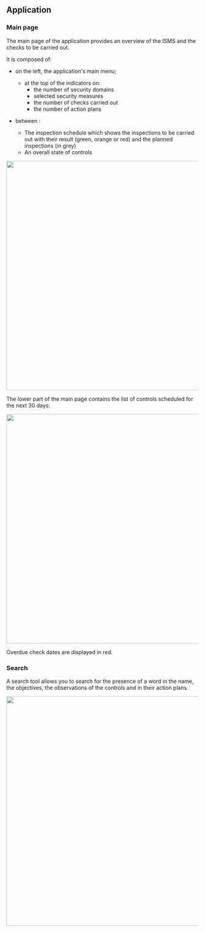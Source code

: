 ## Application

### Main page

The main page of the application provides an overview of the ISMS and the checks to be carried out.

It is composed of:

* on the left, the application's main menu;
     * at the top of the indicators on:
         * the number of security domains
         * selected security measures
         * the number of checks carried out
         * the number of action plans

* between :
     * The inspection schedule which shows the inspections to be carried out with their result (green, orange or red) and the planned inspections (in grey)
     * An overall state of controls


[<img src="/deming/images/home1.png" width="600">](/deming/images/home1.png)

The lower part of the main page contains the list of controls scheduled for the next 30 days:

[<img src="/deming/images/home2.png" width="600">](/deming/images/home2.png)

Overdue check dates are displayed in red.

### Search

A search tool allows you to search for the presence of a word in the name, the objectives, the observations of the controls
and in their action plans.

[<img src="/deming/images/search.png" width="600">](/deming/images/search.png)